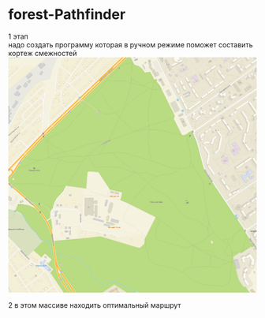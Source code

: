 # forest-Pathfinder


1 этап  
надо создать программу которая в ручном режиме поможет составить кортеж смежностей  
![Карта](https://raw.githubusercontent.com/kirilfsugee/forest-Pathfinder/main/map_forest.png)

2 в этом массиве находить оптимальный маршрут  

